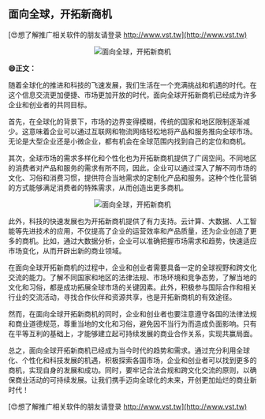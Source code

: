 ## **面向全球，开拓新商机**

[😍想了解推广相关软件的朋友请登录 http://www.vst.tw](http://www.vst.tw)

 <center><img src="https://vst.tw/MP4/tuiguang/png/5.png" alt="面向全球，开拓新商机"></center>

**😄正文：**

随着全球化的推进和科技的飞速发展，我们生活在一个充满挑战和机遇的时代。在这个信息交流更加便捷、市场更加开放的时代，面向全球开拓新商机已经成为许多企业和创业者的共同目标。

首先，在全球化的背景下，市场的边界变得模糊，传统的国家和地区限制逐渐减少。这意味着企业可以通过互联网和物流网络轻松地将产品和服务推向全球市场。无论是大型企业还是小微企业，都有机会在全球范围内找到自己的定位和商机。

其次，全球市场的需求多样化和个性化也为开拓新商机提供了广阔空间。不同地区的消费者对产品和服务的需求有所不同，因此，企业可以通过深入了解不同市场的文化、习俗和消费习惯，提供符合当地需求的定制化产品和服务。这种个性化营销的方式能够满足消费者的特殊需求，从而创造出更多商机。

 <center><img src="https://vst.tw/MP4/tuiguang/png/0.png" alt="面向全球，开拓新商机"></center>

此外，科技的快速发展也为开拓新商机提供了有力支持。云计算、大数据、人工智能等先进技术的应用，不仅提高了企业的运营效率和产品质量，还为企业创造了更多的商机。比如，通过大数据分析，企业可以准确把握市场需求和趋势，快速适应市场变化，从而开辟出新的商业领域。

在面向全球开拓新商机的过程中，企业和创业者需要具备一定的全球视野和跨文化交流的能力。了解不同国家和地区的法律法规、市场环境和竞争态势，了解当地的文化和习俗，都是成功拓展全球市场的关键因素。此外，积极参与国际合作和相关行业的交流活动，寻找合作伙伴和资源共享，也是开拓新商机的有效途径。

然而，在面向全球开拓新商机的同时，企业和创业者也要注意遵守各国的法律法规和商业道德规范，尊重当地的文化和习俗，避免因不当行为而造成负面影响。只有在平等互利的基础上，才能够建立起可持续发展的商业合作关系，实现共赢局面。

总之，面向全球开拓新商机已经成为当今时代的趋势和需求。通过充分利用全球化、个性化和科技发展的机遇，积极探索各国市场，企业和创业者可以找到更多的商机，实现自身的发展和成功。同时，要牢记合法合规和跨文化交流的原则，以确保商业活动的可持续发展。让我们携手迈向全球化的未来，开创更加灿烂的商业新时代！

[😍想了解推广相关软件的朋友请登录 http://www.vst.tw](http://www.vst.tw)



